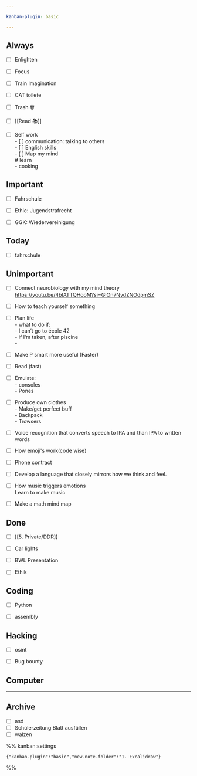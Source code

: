 ```yaml
---

kanban-plugin: basic

---
```


## Always

- [ ] Enlighten
- [ ] Focus
- [ ] Train Imagination
- [ ] CAT toilete
- [ ] Trash 🗑️
- [ ] [[Read 📚]]
- [ ] Self work<br>- [ ] communication: talking to others<br>- [ ] English skills<br>- [ ] Map my mind<br># learn<br>- cooking


## Important

- [ ] Fahrschule
- [ ] Ethic: Jugendstrafrecht
- [ ] GGK: Wiedervereinigung


## Today

- [ ] fahrschule


## Unimportant

- [ ] Connect neurobiology with my mind theory https://youtu.be/4bIATTQHooM?si=GIOn7NvdZNOdpmSZ
- [ ] How to teach yourself something
- [ ] Plan life<br>- what to do if:<br>	- I can‘t go to école 42<br>	- if I‘m taken, after piscine<br>	-
- [ ] Make P smart more useful (Faster)
- [ ] Read (fast)
- [ ] Emulate:<br>- consoles<br>- Pones
- [ ] Produce own clothes<br>- Make/get perfect buff<br>- Backpack<br>- Trowsers
- [ ] Voice recognition that converts speech to IPA and than IPA to written words
- [ ] How emoji's work(code wise)
- [ ] Phone contract
- [ ] Develop a language that closely mirrors how we think and feel.
- [ ] How music triggers emotions <br>Learn to make music
- [ ] Make a math mind map


## Done

- [ ] [[5. Private/DDR]]
- [ ] Car lights
- [ ] BWL Presentation
- [ ] Ethik


## Coding

- [ ] Python
- [ ] assembly


## Hacking

- [ ] osint
- [ ] Bug bounty


## Computer



***

## Archive

- [ ] asd
- [ ] Schülerzeitung Blatt ausfüllen
- [ ] walzen

%% kanban:settings
```
{"kanban-plugin":"basic","new-note-folder":"1. Excalidraw"}
```
%%